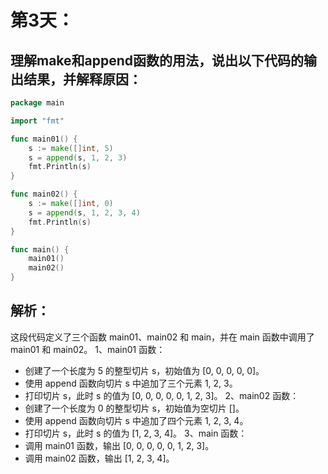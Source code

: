 # 第3天：

## 理解make和append函数的用法，说出以下代码的输出结果，并解释原因：

```go
package main

import "fmt"

func main01() {
	s := make([]int, 5)
	s = append(s, 1, 2, 3)
	fmt.Println(s)
}

func main02() {
	s := make([]int, 0)
	s = append(s, 1, 2, 3, 4)
	fmt.Println(s)
}

func main() {
	main01()
	main02()
}
```

## 解析：
这段代码定义了三个函数 main01、main02 和 main，并在 main 函数中调用了 main01 和 main02。
1、main01 函数：
- 创建了一个长度为 5 的整型切片 s，初始值为 [0, 0, 0, 0, 0]。
- 使用 append 函数向切片 s 中追加了三个元素 1, 2, 3。
- 打印切片 s，此时 s 的值为 [0, 0, 0, 0, 0, 1, 2, 3]。
2、main02 函数：
- 创建了一个长度为 0 的整型切片 s，初始值为空切片 []。
- 使用 append 函数向切片 s 中追加了四个元素 1, 2, 3, 4。
- 打印切片 s，此时 s 的值为 [1, 2, 3, 4]。
3、main 函数：
- 调用 main01 函数，输出 [0, 0, 0, 0, 0, 1, 2, 3]。
- 调用 main02 函数，输出 [1, 2, 3, 4]。

